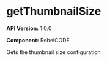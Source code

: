 # getThumbnailSize

**API Version:** 1.0.0

**Component:** RebelCODE

Gets the thumbnail size configuration

